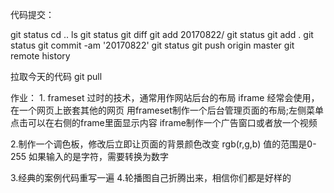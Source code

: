 代码提交：

git status
cd ..
ls
git status
git diff
git add 20170822/
git status
git add .
git status
git commit -am '20170822'
git status
git push origin master
git remote
history

拉取今天的代码
git pull

作业：
1.
frameset  过时的技术，通常用作网站后台的布局
iframe    经常会使用，在一个网页上嵌套其他的网页
用frameset制作一个后台管理页面的布局;左侧菜单点击可以在右侧的frame里面显示内容
iframe制作一个广告窗口或者放一个视频

2.制作一个调色板，修改后立即让页面的背景颜色改变
rgb(r,g,b)
值的范围是0-255
如果输入的是字符，需要转换为数字

3.经典的案例代码重写一遍
4.轮播图自己折腾出来，相信你们都是好样的
